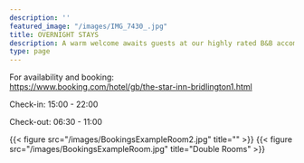 ```yaml
---
description: ''
featured_image: "/images/IMG_7430_.jpg"
title: OVERNIGHT STAYS
description: A warm welcome awaits guests at our highly rated B&B accommodation
type: page
---
```


For availability and booking:  
https://www.booking.com/hotel/gb/the-star-inn-bridlington1.html

Check-in:
15:00 - 22:00

Check-out:
06:30 - 11:00

{{< figure src="/images/BookingsExampleRoom2.jpg" title="" >}}
{{< figure src="/images/BookingsExampleRoom.jpg" title="Double Rooms" >}}